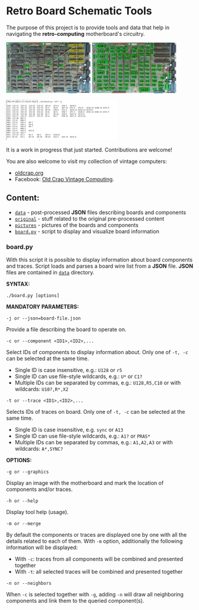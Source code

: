 # Retro Board Schematic Tools

The purpose of this project is to provide tools and data that help in navigating the **retro-computing** motherboard's circuitry.

<p align="left">
<a href="./pictures/demo-screen-1.jpg"><img src="./pictures/demo-screen-1.jpg" width=45%/></a>
<a href="./pictures/demo-screen-2.jpg"><img src="./pictures/demo-screen-2.jpg" width=45%/></a>
</p>
<a href="./pictures/demo-screen-3.jpg"><img src="./pictures/demo-screen-3.jpg" width=60%/></a>

It is a work in progress that just started. Contributions are welcome!

You are also welcome to visit my collection of vintage computers:

  * [oldcrap.org](https://oldcrap.org) 
  * Facebook: [Old Crap Vintage Computing](https://www.facebook.com/oldcrap.org/).

## Content:

  * [`data`](./data) - post-processed **JSON** files describing boards and components
  * [`original`](./original) - stuff related to the original pre-processed content
  * [`pictures`](./pictures) - pictures of the boards and components
  * [`board.py`](./a3-board.py) - script to display and visualize board information

### board.py

With this script it is possible to display information about board components and traces. Script loads and parses a board wire list from a **JSON** file. **JSON** files are contained in [`data`](./data) directory.

**SYNTAX:**

```
./board.py [options]
```

**MANDATORY PARAMETERS:**

```
-j or --json=board-file.json
```

Provide a file describing the board to operate on.

```
-c or --component <ID1>,<ID2>,...
```

Select IDs of components to display information about. Only one of `-t, -c` can be selected at the same time.

  * Single ID is case insensitive, e.g.: `U128` or `r5`
  * Single ID can use file-style wildcards, e.g.: `U*` or `C1?`
  * Multiple IDs can be separated by commas, e.g.: `U128,R5,C10` or with wildcards: `U10?,R*,X2`

```
-t or --trace <ID1>,<ID2>,...
```

Selects IDs of traces on board. Only one of `-t, -c` can be selected at the same time.

  * Single ID is case insensitive, e.g. `sync` or `A13`
  * Single ID can use file-style wildcards, e.g.: `A1?` or `PRAS*`
  * Multiple IDs can be separated by commas, e.g.: `A1,A2,A3` or with wildcards: `A*,SYNC?`



**OPTIONS:**

```
-g or --graphics
```

Display an image with the motherboard and mark the location of components and/or traces.

```
-h or --help
```
Display tool help (usage).

```
-m or --merge
```

By default the components or traces are displayed one by one with all the details related to each of them. With `-m` option, additionally the following information will be displayed:

  * With `-c`: traces from all components will be combined and presented together
  * With `-t`: all selected traces will be combined and presented together

```
-n or --neighbors
```

When `-c` is selected together with `-g`, adding `-n` will draw all neighboring components and link them to the queried component(s).

